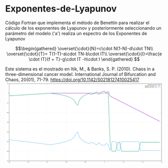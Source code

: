 # Exponentes-de-Lyapunov
Código Fortran que implementa el método de Benettin para realizar el cálculo de los exponentes de Lyapunov y posteriormente seleccionando un parámetro del modelo ('a') realiza un espectro de los Exponentes de Lyapunov

```math
\begin{gathered}
    \overset{\cdot}{N}=c\cdot N(1-N)-d\cdot TN\\
    \overset{\cdot}{T}= T(1-T)-a\cdot TN-b\cdot IT\\
    \overset{\cdot}{I}=\frac{e \cdot IT}{f + T}-g\cdot IT -h\cdot I
\end{gathered} 
```
Este sistema es el mostrado en Itik, M., & Banks, S. P. (2010). Chaos in a three-dimensional cancer model. International Journal of Bifurcation and Chaos, 20(01), 71-79. https://doi.org/10.1142/S0218127410025417
![Espectro de los Exponentes Caracteristicos de Lyapunov](https://github.com/Cygnus000/Exponentes-de-Lyapunov/blob/main/Espectro_a12.png)
